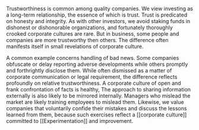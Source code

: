 
Trustworthiness is common among quality companies. We view investing as a long-term relationship, the essence of which is trust. Trust is predicated on honesty and integrity. As with other investors, we avoid staking funds in dishonest or dishonorable organizations, and fortunately thoroughly crooked corporate cultures are rare. But in business, some people and companies are more trustworthy then others. The difference often manifests itself in small revelations of corporate culture.

A common example concerns handling of bad news. Some companies obfuscate or delay reporting adverse developments while others promptly  and forthrightly disclose them. While often dismissed as a matter of corporate communication or legal requirement, the difference reflects profoundly on relative trustworthiness. A corporate culture of open and frank confrontation of facts is healthy, The approach to sharing information externally is also likely to be mirrored internally. Managers who mislead the market are likely training employees to mislead them. Likewise, we value companies that voluntarily confide their mistakes and discuss the lessons learned from them, because such exercises reflect a [[corporate culture]] committed to [[Experimentation]] and improvement.